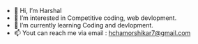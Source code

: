 - 👋 Hi, I’m Harshal
- 👀 I’m interested in Competitive coding, web devlopment.
- 🌱 I’m currently learning Coding and devlopment.
- 📫 Yout can reach me via email : hchamorshikar7@gmail.com

<!---
Harshal210902/Harshal210902 is a ✨ special ✨ repository because its `README.md` (this file) appears on your GitHub profile.
You can click the Preview link to take a look at your changes.
--->
